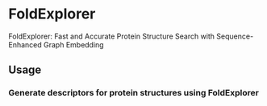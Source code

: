 # FoldExplorer
FoldExplorer: Fast and Accurate Protein Structure Search with Sequence-Enhanced Graph Embedding

## Usage
### Generate descriptors for protein structures using FoldExplorer

